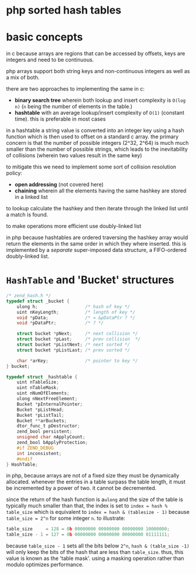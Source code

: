 # php sorted hash tables

# basic concepts

in c because arrays are regions that can be accessed by offsets, keys are
integers and need to be continuous.

php arrays support both string keys and non-continuous integers as well as a mix
of both.

there are two approaches to implementing the same in c:
- __binary search tree__ wherein both lookup and insert complexity is `O(log n)`
  (`n` being the number of elements in the table.)
- __hashtable__ with an average lookup/insert complexity of `O(1)` (constant
  time). this is preferable in most cases

in a hashtable a string value is converted into an integer key using a hash
function which is then used to offset on a standard c array. the primary concern
is that the number of possible integers (2^32, 2^64) is much much smaller than
the number of possible strings, which leads to the inevitability of collisions
(wherein two values result in the same key)

to mitigate this we need to implement some sort of collision resolution policy:
- __open addressing__ (not covered here)
- __chaining__ wherein all the elements having the same hashkey are stored in a
  linked list

to lookup calculate the hashkey and then iterate through the linked list until a
match is found.

to make operations more efficient use doubly-linked list

in php because hashtables are ordered traversing the hashkey array would return
the elements in the same order in which they where inserted. this is implemented
by a _separate_ super-imposed data structure, a FIFO-ordered doubly-linked list.

# `HashTable` and 'Bucket' structures

```c
/* zend_hash.h */
typedef struct _bucket {
	ulong h;                  /* hash of key */
	uint nKeyLength;          /* length of key */
	void *pData;              /* = &pDataPtr ? */
	void *pDataPtr;           /* ? */

	struct bucket *pNext;     /* next collision */
	struct bucket *pLast;     /* prev collision  */
	struct bucket *pListNext; /* next sorted */
	struct bucket *pListLast; /* prev sorted */

	char *arKey;              /* pointer to key */
} bucket;

typedef struct _hashtable {
	uint nTableSize;
	uint nTableMask;
	uint nNumOfElements;
	ulong nNextFreeElement;
	Bucket *pInternalPointer;
	Bucket *pListHead;
	Bucket *pListTail;
	Bucket **arBuckets;
	dtor_func_t pDestructor;
	zend_bool persistent;
	unsigned char nApplyCount;
	zend_bool bApplyProtection;
	#if ZEND_DEBUG
	int inconsistent;
	#endif
} HashTable;
```

in php, because arrays are not of a fixed size they must be dynamically
allocated. whenever the entries in a table surpass the table length, it must be
incremented by a power of two. it cannot be decremented.

since the return of the hash function is a`ulong` and the size of the table is
typically much smaller than that, the index is set to `index = hash %
table_size` which is equivalent to `index = hash & (tablesize - 1)` because
`table_size = 2^n` for some integer `n`. to illustrate:

```c
table_size     = 128 = 0b 00000000 00000000 00000000 10000000;
table_size - 1 = 127 = 0b 00000000 00000000 00000000 01111111;
```

because `table_size - 1` sets all the bits below `2^n`, `hash & (table_size -1)`
will only keep the bits of the hash that are less than `table_size`. thus, this
value is known as the 'table mask'. using a masking operation rather than modulo
optimizes performance.
